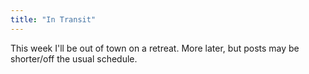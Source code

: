 ```yaml
---
title: "In Transit"
---
```


This week I'll be out of town on a retreat. 
More later, but posts may be shorter/off the usual schedule. 


